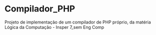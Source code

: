 # Compilador_PHP
Projeto de implementação de um compilador de PHP próprio, da matéria Lógica da Computação - Insper 7_sem Eng Comp
